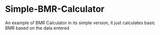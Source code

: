 # Simple-BMR-Calculator
An example of BMR Calculator in its simple version, it just calculates basic BMR based on the data entered
